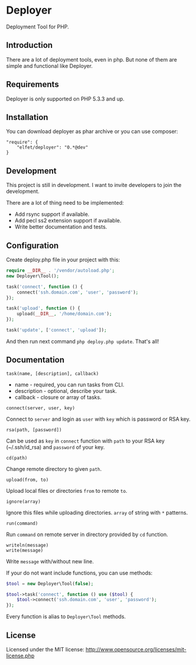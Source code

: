 Deployer
========
Deployment Tool for PHP.

Introduction
------------
There are a lot of deployment tools, even in php. But none of them are simple and functional like Deployer.

Requirements
------------
Deployer is only supported on PHP 5.3.3 and up.

Installation
------------
You can download deployer as phar archive or you can use composer:
```
"require": {
    "elfet/deployer": "0.*@dev"
}
```

Development
-----------
This project is still in development. I want to invite developers to join the development.

There are a lot of thing need to be implemented:
* Add rsync support if available.
* Add pecl ss2 extension support if available.
* Write better documentation and tests.

Configuration
-------------
Create deploy.php file in your project with this:
```php
require __DIR__ . '/vendor/autoload.php';
new Deployer\Tool();

task('connect', function () {
    connect('ssh.domain.com', 'user', 'password');
});

task('upload', function () {
    upload(__DIR__, '/home/domain.com');
});

task('update', ['connect', 'upload']);
```
And then run next command `php deploy.php update`. That's all!

Documentation
-------------
```
task(name, [description], callback)
```
* name - required, you can run tasks from CLI.
* description - optional, describe your task.
* callback - closure or array of tasks.


```
connect(server, user, key)
```
Connect to `server` and login as `user` with `key` which is password or RSA key.

```
rsa(path, [password])
```
Can be used as `key` in `connect` function with `path` to your RSA key (~/.ssh/id_rsa) and `password` of your key.

```
cd(path)
```
Change remote directory to given `path`.

```
upload(from, to)
```
Upload local files or directories `from` to remote `to`.

```
ignore(array)
```
Ignore this files while uploading directories. `array` of string with `*` patterns.

```
run(command)
```
Run `command` on remote server in directory provided by `cd` function.

```
writeln(message)
write(message)
```
Write `message` with/without new line.

If your do not want include functions, you can use methods:
```php
$tool = new Deployer\Tool(false);

$tool->task('connect', function () use ($tool) {
    $tool->connect('ssh.domain.com', 'user', 'password');
});
```
Every function is alias to `Deployer\Tool` methods.

License
-------
Licensed under the MIT license: http://www.opensource.org/licenses/mit-license.php